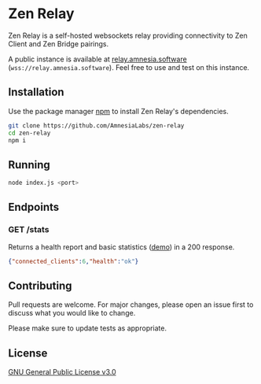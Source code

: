 # Zen Relay

Zen Relay is a self-hosted websockets relay providing connectivity to Zen Client and Zen Bridge pairings.

A public instance is available at [relay.amnesia.software](https://relay.amnesia.software) (`wss://relay.amnesia.software`). Feel free to use and test on this instance.

## Installation

Use the package manager [npm](https://npmjs.com) to install Zen Relay's dependencies.
```bash
git clone https://github.com/AmnesiaLabs/zen-relay
cd zen-relay
npm i
```

## Running

```bash
node index.js <port>
```


## Endpoints

### GET /stats

Returns a health report and basic statistics ([demo](https://relay.amnesia.software/stats)) in a 200 response.

```json
{"connected_clients":6,"health":"ok"}
```


## Contributing
Pull requests are welcome. For major changes, please open an issue first to discuss what you would like to change.

Please make sure to update tests as appropriate.

## License
[GNU General Public License v3.0](https://github.com/AmnesiaLabs/zen-relay/blob/master/LICENSE.md)
